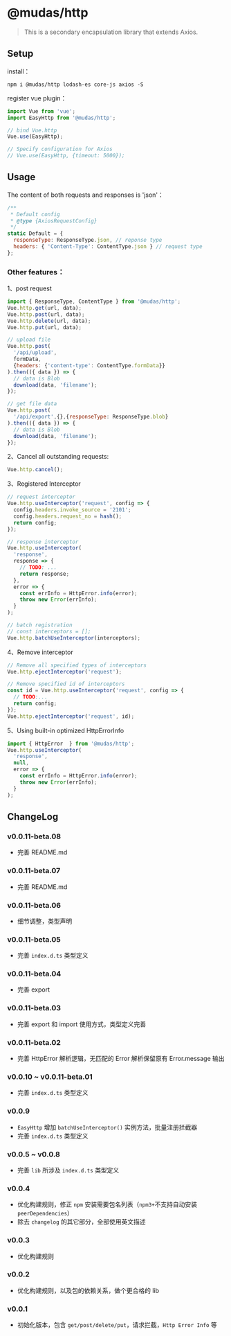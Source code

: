 # @mudas/http

> This is a secondary encapsulation library that extends Axios.

## Setup
install：
```npm
npm i @mudas/http lodash-es core-js axios -S
```

register vue plugin：
```js
import Vue from 'vue';
import EasyHttp from '@mudas/http';

// bind Vue.http
Vue.use(EasyHttp);

// Specify configuration for Axios
// Vue.use(EasyHttp, {timeout: 5000});
```

## Usage
The content of both requests and responses is 'json'：
```js
/**
 * Default config
 * @type {AxiosRequestConfig}
 */
static Default = {
  responseType: ResponseType.json, // reponse type
  headers: { 'Content-Type': ContentType.json } // request type
};
```

### Other features：
1、post request
```js
import { ResponseType, ContentType } from '@mudas/http';
Vue.http.get(url, data);
Vue.http.post(url, data);
Vue.http.delete(url, data);
Vue.http.put(url, data);

// upload file
Vue.http.post(
  '/api/upload',
  formData,
  {headers: {'content-type': ContentType.formData}}
).then(({ data }) => {
  // data is Blob
  download(data, 'filename');
});

// get file data
Vue.http.post(
  '/api/export',{},{responseType: ResponseType.blob}
).then(({ data }) => {
  // data is Blob
  download(data, 'filename');
});
```

2、Cancel all outstanding requests:
```js
Vue.http.cancel();
```

3、Registered Interceptor
```js
// request interceptor
Vue.http.useInterceptor('request', config => {
  config.headers.invoke_source = '2101';
  config.headers.request_no = hash();
  return config;
});

// response interceptor
Vue.http.useInterceptor(
  'response',
  response => {
    // TODO: ...
    return response;
  },
  error => {
    const errInfo = HttpError.info(error);
    throw new Error(errInfo);
  }
);

// batch registration
// const interceptors = [];
Vue.http.batchUseInterceptor(interceptors);
```

4、Remove interceptor
```js
// Remove all specified types of interceptors
Vue.http.ejectInterceptor('request');

// Remove specified id of interceptors
const id = Vue.http.useInterceptor('request', config => {
  // TODO:...
  return config;
});
Vue.http.ejectInterceptor('request', id);
```

5、Using built-in optimized HttpErrorInfo
```js
import { HttpError  } from '@mudas/http';
Vue.http.useInterceptor(
  'response',
  null,
  error => {
    const errInfo = HttpError.info(error);
    throw new Error(errInfo);
  }
);
```

## ChangeLog
### v0.0.11-beta.08
- 完善 README.md

### v0.0.11-beta.07
- 完善 README.md

### v0.0.11-beta.06
- 细节调整，类型声明

### v0.0.11-beta.05
- 完善 `index.d.ts` 类型定义

### v0.0.11-beta.04
- 完善 export

### v0.0.11-beta.03
- 完善 export 和 import 使用方式，类型定义完善

### v0.0.11-beta.02
- 完善 HttpError 解析逻辑，无匹配的 Error 解析保留原有 Error.message 输出

### v0.0.10 ~ v0.0.11-beta.01
- 完善 `index.d.ts` 类型定义

### v0.0.9
- `EasyHttp` 增加 `batchUseInterceptor()` 实例方法，批量注册拦截器
- 完善 `index.d.ts` 类型定义

### v0.0.5 ~ v0.0.8
- 完善 `lib` 所涉及 `index.d.ts` 类型定义

### v0.0.4
- 优化构建规则，修正 `npm` 安装需要包名列表（`npm3+`不支持自动安装`peerDependencies`）
- 除去 `changelog` 的其它部分，全部使用英文描述

### v0.0.3
- 优化构建规则

### v0.0.2
- 优化构建规则，以及包的依赖关系，做个更合格的 lib

### v0.0.1
- 初始化版本，包含 `get/post/delete/put`，请求拦截，`Http Error Info` 等
